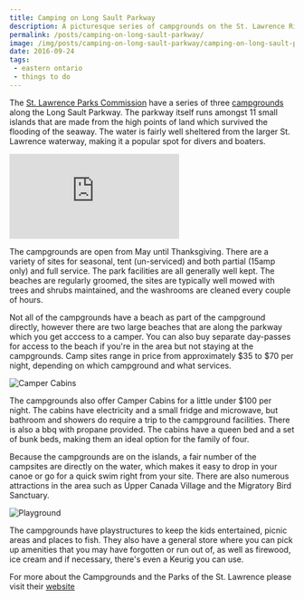 ```yaml
---
title: Camping on Long Sault Parkway
description: A picturesque series of campgrounds on the St. Lawrence River.
permalink: /posts/camping-on-long-sault-parkway/
image: /img/posts/camping-on-long-sault-parkway/camping-on-long-sault-parkway-1.jpg
date: 2016-09-24
tags:
 - eastern ontario
 - things to do
---
```


The [St. Lawrence Parks Commission](http://http://www.stlawrenceparks.com/ "St. Lawrence Parks Commission")  have a series of three [campgrounds](http://www.stlawrenceparks.com/camping/campgrounds/long-sault-parkway/ "Long Sault Parkway Campgrounds") along the Long Sault Parkway. The parkway itself runs amongst 11 small islands that are made from the high points of land which survived the flooding of the seaway. The water is fairly well sheltered from the larger St. Lawrence waterway, making it a popular spot for divers and boaters.


<div class="google-map">
<iframe title="Google Map" src="https://www.google.com/maps/embed?pb=!1m18!1m12!1m3!1d45129.70909298607!2d-74.93118375845637!3d45.012605748984456!2m3!1f0!2f0!3f0!3m2!1i1024!2i768!4f13.1!3m3!1m2!1s0x4ccc3cf7b9275133%3A0x28a3b2dddd28bf82!2sParks+of+the+St+Lawrence!5e0!3m2!1sen!2sca!4v1564180089292!5m2!1sen!2sca" frameborder="0" style="border:0" allowfullscreen></iframe>
</div>


The campgrounds are open from May until Thanksgiving. There are a variety of sites for seasonal, tent (un-serviced) and both partial (15amp only) and full service. The park facilities are all generally well kept. The beaches are regularly groomed, the sites are typically well mowed with trees and shrubs maintained, and the washrooms are cleaned every couple of hours. 

Not all of the campgrounds have a beach as part of the campground directly, however there are two large beaches that are along the parkway which you get acccess to a camper. You can also buy separate day-passes for access to the beach if you're in the area but not staying at the campgrounds. Camp sites range in price from approximately $35 to $70 per night, depending on which campground and what services.


![Camper Cabins](/img/posts/camping-on-long-sault-parkway/camping-on-long-sault-parkway-5.jpg "Camper Cabin")


The campgrounds also offer Camper Cabins for a little under $100 per night. The cabins have electricity and a small fridge and microwave, but bathroom and showers do require a trip to the campground facilities. There is also a bbq with propane provided. The cabins have a queen bed and a set of bunk beds, making them an ideal option for the family of four.

Because the campgrounds are on the islands, a fair number of the campsites are directly on the water, which makes it easy to drop in your canoe or go for a quick swim right from your site. There are also numerous attractions in the area such as Upper Canada Village and the Migratory Bird Sanctuary.


![Playground](/img/posts/camping-on-long-sault-parkway/camping-on-long-sault-parkway-2.jpg "Playground")


The campgrounds have playstructures to keep the kids entertained, picnic areas and places to fish. They also have a general store where you can pick up amenities that you may have forgotten or run out of, as well as firewood, ice cream and if necessary, there's even a Keurig you can use.

For more about the Campgrounds and the Parks of the St. Lawrence please visit their [website](http://http://www.stlawrenceparks.com/ "St. Lawrence Parks Commission")